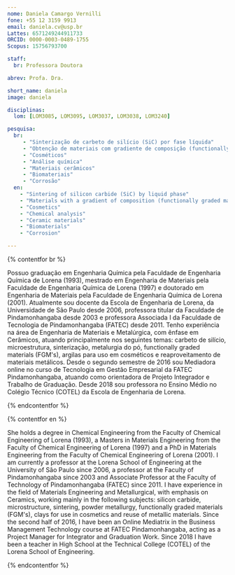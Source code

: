 ```yaml
---
nome: Daniela Camargo Vernilli
fone: +55 12 3159 9913
email: daniela.cv@usp.br
Lattes: 6571249244911733
ORCID: 0000-0003-0489-1755
Scopus: 15756793700

staff:
  br: Professora Doutora

abrev: Profa. Dra.

short_name: daniela
image: daniela

disciplinas:
  lom: [LOM3085, LOM3095, LOM3037, LOM3038, LOM3240]

pesquisa:
  br:
     - "Sinterização de carbeto de silício (SiC) por fase líquida"
     - "Obtenção de materiais com gradiente de composição (functionally graded materials)"
     - "Cosméticos"
     - "Análise química"
     - "Materiais cerâmicos"
     - "Biomateriais"
     - "Corrosão"
  en:
    - "Sintering of silicon carbide (SiC) by liquid phase"
    - "Materials with a gradient of composition (functionally graded materials)"
    - "Cosmetics"
    - "Chemical analysis"
    - "Ceramic materials"
    - "Biomaterials"
    - "Corrosion"

---
```


{% contentfor br %}

Possuo graduação em Engenharia Química pela Faculdade de Engenharia Química de Lorena (1993), mestrado em Engenharia de Materiais pela Faculdade de Engenharia Química de Lorena (1997) e doutorado em Engenharia de Materiais pela Faculdade de Engenharia Química de Lorena (2001). Atualmente sou docente da Escola de Engenharia de Lorena,  da Universidade de São Paulo desde 2006, professora titular da Faculdade de Pindamonhangaba desde 2003 e professora Associada I da Faculdade de Tecnologia de Pindamonhangaba (FATEC) desde 2011. Tenho experiência na área de Engenharia de Materiais e Metalúrgica, com ênfase em Cerâmicos, atuando principalmente nos seguintes temas: carbeto de silício, microestrutura, sinterização, metalurgia do pó, functionally graded materials (FGM's), argilas para uso em cosméticos e reaproveitamento de materiais metálicos. Desde o segundo semestre de 2016 sou Mediadora online no curso de Tecnologia em Gestão Empresarial da FATEC Pindamonhangaba, atuando como orientadora de Projeto Integrador e Trabalho de Graduação. Desde 2018 sou professora no Ensino Médio no Colégio Técnico (COTEL) da Escola de Engenharia de Lorena.

{% endcontentfor %}

{% contentfor en %}

She holds a degree in Chemical Engineering from the Faculty of Chemical Engineering of Lorena (1993), a Masters in Materials Engineering from the Faculty of Chemical Engineering of Lorena (1997) and a PhD in Materials Engineering from the Faculty of Chemical Engineering of Lorena (2001). I am currently a professor at the Lorena School of Engineering at the University of São Paulo since 2006, a  professor at the Faculty of Pindamonhangaba since 2003 and Associate Professor at the Faculty of Technology of Pindamonhangaba (FATEC) since 2011. I have experience in the field of Materials Engineering and Metallurgical, with emphasis on Ceramics, working mainly in the following subjects: silicon carbide, microstructure, sintering, powder metallurgy, functionally graded materials (FGM's), clays for use in cosmetics and reuse of metallic materials. Since the second half of 2016, I have been an Online Mediatrix in the Business Management Technology course at FATEC Pindamonhangaba, acting as a Project Manager for Integrator and Graduation Work. Since 2018 I have been a teacher in High School at the Technical College (COTEL) of the Lorena School of Engineering.

{% endcontentfor %}
